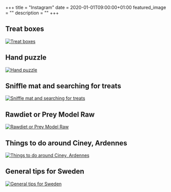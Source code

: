 +++
title =  "Instagram"
date = 2020-01-01T09:00:00+01:00
featured_image = ""
description = ""
+++

## Treat boxes
[![Treat boxes](/article_images/treat-boxes.jpeg)](../posts/treat-boxes/)

## Hand puzzle
[![Hand puzzle](/article_images/hand-puzzle.png)](../posts/hand-puzzle/)

## Sniffle mat and searching for treats
[![Sniffle mat and searching for treats](/article_images/sniffle-mat.jpg)](../posts/sniffle-mat-and-searching-for-treats/)

## Rawdiet or Prey Model Raw
[![Rawdiet or Prey Model Raw](/article_images/prey-model-raw.jpeg)](../posts/rawdiet-or-prey-model-raw/)

## Things to do around Ciney, Ardennes
[![Things to do around Ciney, Ardennes](/article_images/ardennes.jpg)](../posts/things-to-do-around-ciney-ardennes/)

## General tips for Sweden
[![General tips for Sweden](/article_images/swedenTravel.jpg)](../posts/general-tips-for-sweden/)
